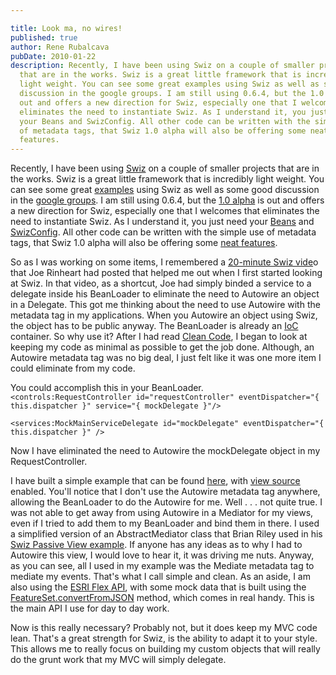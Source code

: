 ```yaml
---

title: Look ma, no wires!
published: true
author: Rene Rubalcava
pubDate: 2010-01-22
description: Recently, I have been using Swiz on a couple of smaller projects
  that are in the works. Swiz is a great little framework that is incredibly
  light weight. You can see some great examples using Swiz as well as some good
  discussion in the google groups. I am still using 0.6.4, but the 1.0 alpha is
  out and offers a new direction for Swiz, especially one that I welcomes that
  eliminates the need to instantiate Swiz. As I understand it, you just need
  your Beans and SwizConfig. All other code can be written with the simple use
  of metadata tags, that Swiz 1.0 alpha will also be offering some neat
  features.
---
```


Recently, I have been using [Swiz](http://swizframework.org/docs/) on a couple
of smaller projects that are in the works. Swiz is a great little framework that
is incredibly light weight. You can see some great
[examples](http://swizframework.org/examples/) using Swiz as well as some good
discussion in the
[google groups](http://groups.google.com/group/swiz-framework). I am still using
0.6.4, but the
[1.0 alpha](http://swizframework.org/2009/12/swiz-1-0-0-alpha-released/) is out
and offers a new direction for Swiz, especially one that I welcomes that
eliminates the need to instantiate Swiz. As I understand it, you just need your
[Beans](http://swizframework.org/docs/ioc-container/) and
[SwizConfig](http://swizframework.org/docs/configuration/). All other code can
be written with the simple use of metadata tags, that Swiz 1.0 alpha will also
be offering some
[neat features](http://swizframework.org/2009/12/swiz-1-0-reflection-api-and-custom-metadata-processors/).

So as I was working on some items, I remembered a
[20-minute Swiz vide](http://www.firemoss.com/index.cfm/2009/10/21/Swiz-in-20-minutes-video--byebye-boilerplate)o
that Joe Rinheart had posted that helped me out when I first started looking at
Swiz. In that video, as a shortcut, Joe had simply binded a service to a
delegate inside his BeanLoader to eliminate the need to Autowire an object in a
Delegate. This got me thinking about the need to use Autowire with the metadata
tag in my applications. When you Autowire an object using Swiz, the object has
to be public anyway. The BeanLoader is already an
[IoC](http://martinfowler.com/bliki/InversionOfControl.html) container. So why
use it? After I had read
[Clean Code](http://www.amazon.com/Clean-Code-Handbook-Software-Craftsmanship/dp/0132350882),
I began to look at keeping my code as minimal as possible to get the job done.
Although, an Autowire metadata tag was no big deal, I just felt like it was one
more item I could eliminate from my code.

You could accomplish this in your BeanLoader.
`<controls:RequestController id="requestController" eventDispatcher="{ this.dispatcher }" service="{ mockDelegate }"/>`

`<services:MockMainServiceDelegate id="mockDelegate" eventDispatcher="{ this.dispatcher }" />`

Now I have eliminated the need to Autowire the mockDelegate object in my
RequestController.

I have built a simple example that can be found
[here](https://odoe.net/thelab/flex/swiznowires/Index.html), with
[view source](https://odoe.net/thelab/flex/swiznowires/srcview/index.html)
enabled. You'll notice that I don't use the Autowire metadata tag anywhere,
allowing the BeanLoader to do the Autowire for me. Well . . . not quite true. I
was not able to get away from using Autowire in a Mediator for my views, even if
I tried to add them to my BeanLoader and bind them in there. I used a simplified
version of an AbstractMediator class that Brian Riley used in his
[Swiz Passive View example](http://www.webappsolution.com/wordpress/2010/01/06/swiz-passive-view-example-part-1/).
If anyone has any ideas as to why I had to Autowire this view, I would love to
hear it, it was driving me nuts. Anyway, as you can see, all I used in my
example was the Mediate metadata tag to mediate my events. That's what I call
simple and clean. As an aside, I am also using the
[ESRI Flex API](http://resources.esri.com/arcgisserver/apis/flex/), with some
mock data that is built using the
[FeatureSet.convertFromJSON](http://resources.esri.com/help/9.3/arcgisserver/apis/flex/apiref/com/esri/ags/tasks/FeatureSet.html#convertFromJSON())
method, which comes in real handy. This is the main API I use for day to day
work.

Now is this really necessary? Probably not, but it does keep my MVC code lean.
That's a great strength for Swiz, is the ability to adapt it to your style. This
allows me to really focus on building my custom objects that will really do the
grunt work that my MVC will simply delegate.
